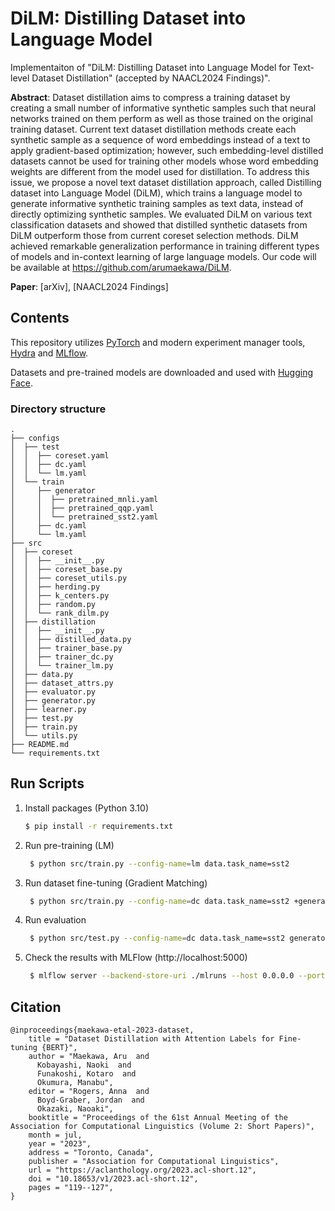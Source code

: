 # DiLM: Distilling Dataset into Language Model

Implementaiton of "DiLM: Distilling Dataset into Language Model for Text-level Dataset Distillation" (accepted by NAACL2024 Findings)".

**Abstract**: Dataset distillation aims to compress a training dataset by creating a small number of informative synthetic samples such that neural networks trained on them perform as well as those trained on the original training dataset. Current text dataset distillation methods create each synthetic sample as a sequence of word embeddings instead of a text to apply gradient-based optimization; however, such embedding-level distilled datasets cannot be used for training other models whose word embedding weights are different from the model used for distillation. To address this issue, we propose a novel text dataset distillation approach, called Distilling dataset into Language Model (DiLM), which trains a language model to generate informative synthetic training samples as text data, instead of directly optimizing synthetic samples. We evaluated DiLM on various text classification datasets and showed that distilled synthetic datasets from DiLM outperform those from current coreset selection methods. DiLM achieved remarkable generalization performance in training different types of models and in-context learning of large language models. Our code will be available at https://github.com/arumaekawa/DiLM.

**Paper**: [arXiv], [NAACL2024 Findings]

## Contents

This repository utilizes [PyTorch](https://pytorch.org/) and modern experiment manager tools, [Hydra](https://hydra.cc/) and [MLflow](https://www.mlflow.org/).

Datasets and pre-trained models are downloaded and used with [Hugging Face](https://huggingface.co/).

### Directory structure

```
.
├── configs
│  ├── test
│  │  ├── coreset.yaml
│  │  ├── dc.yaml
│  │  └── lm.yaml
│  └── train
│     ├── generator
│     │  ├── pretrained_mnli.yaml
│     │  ├── pretrained_qqp.yaml
│     │  └── pretrained_sst2.yaml
│     ├── dc.yaml
│     └── lm.yaml
├── src
│  ├── coreset
│  │  ├── __init__.py
│  │  ├── coreset_base.py
│  │  ├── coreset_utils.py
│  │  ├── herding.py
│  │  ├── k_centers.py
│  │  ├── random.py
│  │  └── rank_dilm.py
│  ├── distillation
│  │  ├── __init__.py
│  │  ├── distilled_data.py
│  │  ├── trainer_base.py
│  │  ├── trainer_dc.py
│  │  └── trainer_lm.py
│  ├── data.py
│  ├── dataset_attrs.py
│  ├── evaluator.py
│  ├── generator.py
│  ├── learner.py
│  ├── test.py
│  ├── train.py
│  └── utils.py
├── README.md
└── requirements.txt
```

## Run Scripts

1. Install packages (Python 3.10)

   ```bash
   $ pip install -r requirements.txt
   ```

2. Run pre-training (LM)

   ```bash
    $ python src/train.py --config-name=lm data.task_name=sst2
   ```

3. Run dataset fine-tuning (Gradient Matching)

   ```bash
    $ python src/train.py --config-name=dc data.task_name=sst2 +generator=pretrained_sst2
   ```

4. Run evaluation

   ```bash
    $ python src/test.py --config-name=dc data.task_name=sst2 generator.pretrained_model_dir=path/to/pretrained_model_dir
   ```

5. Check the results with MLFlow (http://localhost:5000)

   ```bash
    $ mlflow server --backend-store-uri ./mlruns --host 0.0.0.0 --port 5000
   ```

## Citation

```
@inproceedings{maekawa-etal-2023-dataset,
    title = "Dataset Distillation with Attention Labels for Fine-tuning {BERT}",
    author = "Maekawa, Aru  and
      Kobayashi, Naoki  and
      Funakoshi, Kotaro  and
      Okumura, Manabu",
    editor = "Rogers, Anna  and
      Boyd-Graber, Jordan  and
      Okazaki, Naoaki",
    booktitle = "Proceedings of the 61st Annual Meeting of the Association for Computational Linguistics (Volume 2: Short Papers)",
    month = jul,
    year = "2023",
    address = "Toronto, Canada",
    publisher = "Association for Computational Linguistics",
    url = "https://aclanthology.org/2023.acl-short.12",
    doi = "10.18653/v1/2023.acl-short.12",
    pages = "119--127",
}
```
